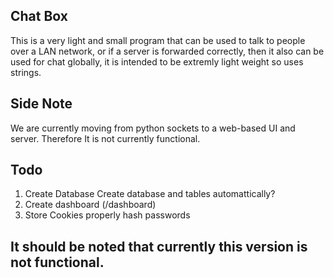 ## Chat Box

This is a very light and small program that can be used to talk to people over a LAN network, or if a server is forwarded correctly, then it also can be used for chat globally, it is intended to be extremly light weight so uses strings.

## Side Note

We are currently moving from python sockets to a web-based UI and server. Therefore It is not currently functional.

## Todo

1. Create Database
   Create database and tables automattically?
2. Create dashboard (/dashboard)
3. Store Cookies properly
   hash passwords
## It should be noted that currently this version is not functional.
